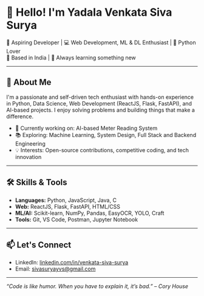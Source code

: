 # 👋 Hello! I'm Yadala Venkata Siva Surya

🎯 Aspiring Developer | 💻 Web Development, ML & DL Enthusiast | 🐍 Python Lover  
📍 Based in India | 🌱 Always learning something new


---

## 🚀 About Me

I'm a passionate and self-driven tech enthusiast with hands-on experience in Python, Data Science, Web Development (ReactJS, Flask, FastAPI), and AI-based projects. I enjoy solving problems and building things that make a difference.

- 🔭 Currently working on: AI-based Meter Reading System
- 📚 Exploring: Machine Learning, System Design, Full Stack and Backend Engineering
- 💡 Interests: Open-source contributions, competitive coding, and tech innovation

---

## 🛠️ Skills & Tools

- **Languages:** Python, JavaScript, Java, C
- **Web:** ReactJS, Flask, FastAPI, HTML/CSS
- **ML/AI:** Scikit-learn, NumPy, Pandas, EasyOCR, YOLO, Craft
- **Tools:** Git, VS Code, Postman, Jupyter Notebook

---

## 📫 Let's Connect

- LinkedIn: [linkedin.com/in/venkata-siva-surya](https://www.linkedin.com/in/yadala-venkata-siva-surya-1a1a3b256/)
- Email: sivasuryayvs@gmail.com
<!-- - Portfolio: [sivasurya.dev](https://sivasurya.dev) *(replace with your link)* -->

---

_“Code is like humor. When you have to explain it, it’s bad.” – Cory House_
